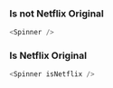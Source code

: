 ### Is not Netflix Original

```js
<Spinner />
```

### Is Netflix Original

```js
<Spinner isNetflix />
```
